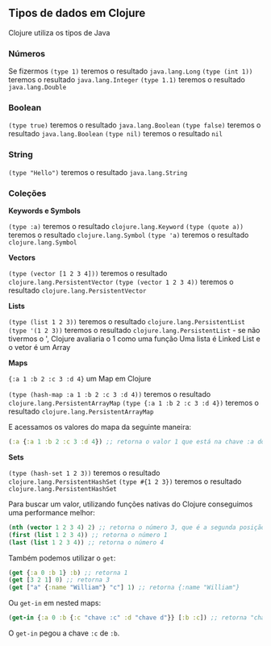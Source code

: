 ## Tipos de dados em Clojure

Clojure utiliza os tipos de Java

### Números

Se fizermos `(type 1)` teremos o resultado `java.lang.Long`
`(type (int 1))` teremos o resultado `java.lang.Integer`
`(type 1.1)` teremos o resultado `java.lang.Double`

### Boolean

`(type true)` teremos o resultado `java.lang.Boolean`
`(type false)` teremos o resultado `java.lang.Boolean`
`(type nil)` teremos o resultado `nil`

### String

`(type "Hello")` teremos o resultado `java.lang.String`

### Coleções

**Keywords e Symbols**

`(type :a)` teremos o resultado `clojure.lang.Keyword`
`(type (quote a))` teremos o resultado `clojure.lang.Symbol`
`(type 'a)` teremos o resultado `clojure.lang.Symbol`

**Vectors**

`(type (vector [1 2 3 4]))` teremos o resultado `clojure.lang.PersistentVector`
`(type (vector 1 2 3 4))` teremos o resultado `clojure.lang.PersistentVector`

**Lists**

`(type (list 1 2 3))` teremos o resultado `clojure.lang.PersistentList`
`(type '(1 2 3))` teremos o resultado `clojure.lang.PersistentList` - se não tivermos o ', Clojure avaliaria o 1 como uma função
Uma lista é Linked List e o vetor é um Array

**Maps**

`{:a 1 :b 2 :c 3 :d 4}` um Map em Clojure

`(type (hash-map :a 1 :b 2 :c 3 :d 4))` teremos o resultado `clojure.lang.PersistentArrayMap`
`(type {:a 1 :b 2 :c 3 :d 4})` teremos o resultado `clojure.lang.PersistentArrayMap`
 
E acessamos os valores do mapa da seguinte maneira:

```clojure
(:a {:a 1 :b 2 :c 3 :d 4}) ;; retorna o valor 1 que está na chave :a do mapa passado como parâmetro
```

**Sets**

`(type (hash-set 1 2 3))` teremos o resultado `clojure.lang.PersistentHashSet`
`(type #{1 2 3})` teremos o resultado `clojure.lang.PersistentHashSet`

Para buscar um valor, utilizando funções nativas do Clojure conseguimos uma performance melhor:

```clojure
(nth (vector 1 2 3 4) 2) ;; retorna o número 3, que é a segunda posição do vetor (0 1 2)
(first (list 1 2 3 4)) ;; retorna o número 1
(last (list 1 2 3 4)) ;; retorna o número 4
```

Também podemos utilizar o `get`:

```clojure
(get {:a 0 :b 1} :b) ;; retorna 1
(get [3 2 1] 0) ;; retorna 3
(get ["a" {:name "William"} "c"] 1) ;; retorna {:name "William"}
```

Ou `get-in` em nested maps:

```clojure
(get-in {:a 0 :b {:c "chave :c" :d "chave d"}} [:b :c]) ;; retorna "chave :c"
```

O `get-in` pegou a chave `:c` de `:b`.